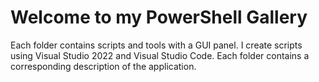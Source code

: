 # Welcome to my PowerShell Gallery

Each folder contains scripts and tools with a GUI panel. 
I create scripts using Visual Studio 2022 and Visual Studio Code.
Each folder contains a corresponding description of the application.

